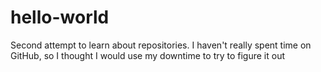 # hello-world
Second attempt to learn about repositories.
I haven't really spent time on GitHub, so I
thought I would use my downtime to try to figure it out
